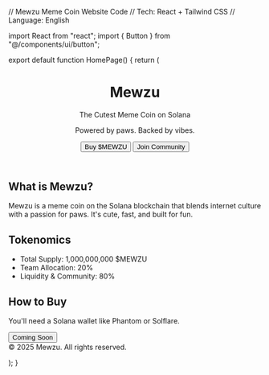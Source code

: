 // Mewzu Meme Coin Website Code // Tech: React + Tailwind CSS // Language: English

import React from "react"; import { Button } from "@/components/ui/button";

export default function HomePage() { return ( <div className="bg-black text-white min-h-screen font-sans"> <header className="py-10 px-6 text-center"> <h1 className="text-4xl md:text-6xl font-bold text-pink-400">Mewzu</h1> <p className="mt-4 text-xl md:text-2xl text-white"> The Cutest Meme Coin on Solana </p> <p className="mt-2 text-md md:text-lg text-gray-300"> Powered by paws. Backed by vibes. </p> <div className="mt-6 flex flex-col md:flex-row gap-4 justify-center"> <Button className="bg-pink-500 text-white px-6 py-3 rounded-full hover:bg-pink-600"> Buy $MEWZU </Button> <Button variant="outline" className="border-white text-white px-6 py-3 rounded-full hover:bg-white hover:text-black"> Join Community </Button> </div> </header>

<section className="bg-gradient-to-b from-black to-gray-900 px-6 py-12 text-center">
    <h2 className="text-3xl md:text-4xl font-semibold text-white mb-4">What is Mewzu?</h2>
    <p className="text-lg text-gray-300 max-w-2xl mx-auto">
      Mewzu is a meme coin on the Solana blockchain that blends internet culture with a passion for paws. It's cute, fast, and built for fun.
    </p>
  </section>

  <section className="px-6 py-12 text-center">
    <h2 className="text-3xl font-bold text-white mb-4">Tokenomics</h2>
    <ul className="text-lg text-gray-300 space-y-2">
      <li>Total Supply: 1,000,000,000 $MEWZU</li>
      <li>Team Allocation: 20%</li>
      <li>Liquidity & Community: 80%</li>
    </ul>
  </section>

  <section className="px-6 py-12 text-center bg-gray-950">
    <h2 className="text-3xl font-bold text-white mb-4">How to Buy</h2>
    <p className="text-lg text-gray-300 mb-4">
      You'll need a Solana wallet like Phantom or Solflare.
    </p>
    <Button className="bg-green-500 text-white px-6 py-3 rounded-full hover:bg-green-600">
      Coming Soon
    </Button>
  </section>

  <footer className="px-6 py-10 text-center text-gray-500 text-sm">
    © 2025 Mewzu. All rights reserved.
  </footer>
</div>

); }


